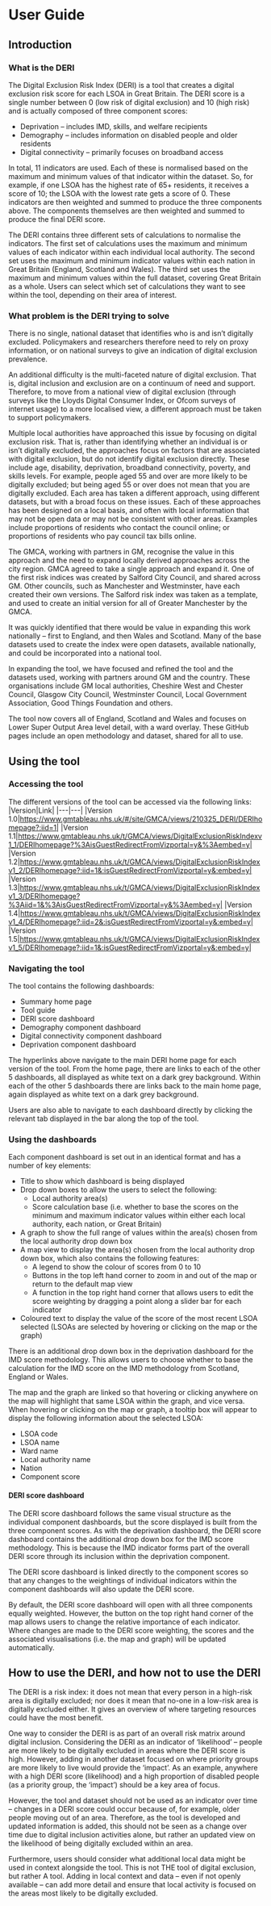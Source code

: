 # User Guide

## Introduction

### What is the DERI 
The Digital Exclusion Risk Index (DERI) is a tool that creates a digital exclusion risk score for each LSOA in Great Britain. The DERI score is a single number between 0 (low risk of digital exclusion) and 10 (high risk) and is actually composed of three component scores:
*	Deprivation – includes IMD, skills, and welfare recipients
*	Demography – includes information on disabled people and older residents
*	Digital connectivity – primarily focuses on broadband access

In total, 11 indicators are used. Each of these is normalised based on the maximum and minimum values of that indicator within the dataset. So, for example, if one LSOA has the highest rate of 65+ residents, it receives a score of 10; the LSOA with the lowest rate gets a score of 0. These indicators are then weighted and summed to produce the three components above. The components themselves are then weighted and summed to produce the final DERI score.

The DERI contains three different sets of calculations to normalise the indicators. The first set of calculations uses the maximum and minimum values of each indicator within each individual local authority. The second set uses the maximum and minimum indicator values within each nation in Great Britain (England, Scotland and Wales). The third set uses the maximum and minimum values within the full dataset, covering Great Britain as a whole. Users can select which set of calculations they want to see within the tool, depending on their area of interest.

### What problem is the DERI trying to solve
There is no single, national dataset that identifies who is and isn’t digitally excluded. Policymakers and researchers therefore need to rely on proxy information, or on national surveys to give an indication of digital exclusion prevalence.

An additional difficulty is the multi-faceted nature of digital exclusion. That is, digital inclusion and exclusion are on a continuum of need and support. Therefore, to move from a national view of digital exclusion (through surveys like the Lloyds Digital Consumer Index, or Ofcom surveys of internet usage) to a more localised view, a different approach must be taken to support policymakers.

Multiple local authorities have approached this issue by focusing on digital exclusion risk. That is, rather than identifying whether an individual is or isn’t digitally excluded, the approaches focus on factors that are associated with digital exclusion, but do not identify digital exclusion directly. These include age, disability, deprivation, broadband connectivity, poverty, and skills levels. For example, people aged 55 and over are more likely to be digitally excluded; but being aged 55 or over does not mean that you are digitally excluded. Each area has taken a different approach, using different datasets, but with a broad focus on these issues. Each of these approaches has been designed on a local basis, and often with local information that may not be open data or may not be consistent with other areas. Examples include proportions of residents who contact the council online; or proportions of residents who pay council tax bills online.

The GMCA, working with partners in GM, recognise the value in this approach and the need to expand locally derived approaches across the city region. GMCA agreed to take a single approach and expand it. One of the first risk indices was created by Salford City Council, and shared across GM. Other councils, such as Manchester and Westminster, have each created their own versions. The Salford risk index was taken as a template, and used to create an initial version for all of Greater Manchester by the GMCA.

It was quickly identified that there would be value in expanding this work nationally – first to England, and then Wales and Scotland. Many of the base datasets used to create the index were open datasets, available nationally, and could be incorporated into a national tool.

In expanding the tool, we have focused and refined the tool and the datasets used, working with partners around GM and the country. These organisations include GM local authorities, Cheshire West and Chester Council, Glasgow City Council, Westminster Council, Local Government Association, Good Things Foundation and others.

The tool now covers all of England, Scotland and Wales and focuses on Lower Super Output Area level detail, with a ward overlay. These GitHub pages include an open methodology and dataset, shared for all to use.


## Using the tool

### Accessing the tool
The different versions of the tool can be accessed via the following links:
|Version|Link|
|---|---|
|Version 1.0|https://www.gmtableau.nhs.uk/#/site/GMCA/views/210325_DERI/DERIhomepage?:iid=1|
|Version 1.1|https://www.gmtableau.nhs.uk/t/GMCA/views/DigitalExclusionRiskIndexv1_1/DERIhomepage?%3AisGuestRedirectFromVizportal=y&%3Aembed=y|
|Version 1.2|https://www.gmtableau.nhs.uk/t/GMCA/views/DigitalExclusionRiskIndexv1_2/DERIhomepage?:iid=1&:isGuestRedirectFromVizportal=y&:embed=y|
|Version 1.3|https://www.gmtableau.nhs.uk/t/GMCA/views/DigitalExclusionRiskIndexv1_3/DERIhomepage?%3Aiid=1&%3AisGuestRedirectFromVizportal=y&%3Aembed=y|
|Version 1.4|https://www.gmtableau.nhs.uk/t/GMCA/views/DigitalExclusionRiskIndexv1_4/DERIhomepage?:iid=2&:isGuestRedirectFromVizportal=y&:embed=y|
|Version 1.5|https://www.gmtableau.nhs.uk/t/GMCA/views/DigitalExclusionRiskIndexv1_5/DERIhomepage?:iid=1&:isGuestRedirectFromVizportal=y&:embed=y|

### Navigating the tool
The tool contains the following dashboards:
* Summary home page
* Tool guide
* DERI score dashboard
* Demography component dashboard
* Digital connectivity component dashboard
* Deprivation component dashboard

The hyperlinks above navigate to the main DERI home page for each version of the tool. From the home page, there are links to each of the other 5 dashboards, all displayed as white text on a dark grey background. Within each of the other 5 dashboards there are links back to the main home page, again displayed as white text on a dark grey background.

Users are also able to navigate to each dashboard directly by clicking the relevant tab displayed in the bar along the top of the tool.

### Using the dashboards
Each component dashboard is set out in an identical format and has a number of key elements:
* Title to show which dashboard is being displayed
* Drop down boxes to allow the users to select the following:
  * Local authority area(s)
  * Score calculation base (i.e. whether to base the scores on the minimum and maximum indicator values within either each local authority, each nation, or Great Britain)
* A graph to show the full range of values within the area(s) chosen from the local authority drop down box
* A map view to display the area(s) chosen from the local authority drop down box, which also contains the following features:
  * A legend to show the colour of scores from 0 to 10
  * Buttons in the top left hand corner to zoom in and out of the map or return to the default map view
  * A function in the top right hand corner that allows users to edit the score weighting by dragging a point along a slider bar for each indicator
* Coloured text to display the value of the score of the most recent LSOA selected (LSOAs are selected by hovering or clicking on the map or the graph)

There is an additional drop down box in the deprivation dashboard for the IMD score methodology. This allows users to choose whether to base the calculation for the IMD score on the IMD methodology from Scotland, England or Wales.

The map and the graph are linked so that hovering or clicking anywhere on the map will highlight that same LSOA within the graph, and vice versa. When hovering or clicking on the map or graph, a tooltip box will appear to display the following information about the selected LSOA:
* LSOA code
* LSOA name
* Ward name
* Local authority name
* Nation
* Component score

#### DERI score dashboard
The DERI score dashboard follows the same visual structure as the individual component dashboards, but the score displayed is built from the three component scores. As with the deprivation dashboard, the DERI score dashboard contains the additional drop down box for the IMD score methodology. This is because the IMD indicator forms part of the overall DERI score through its inclusion within the deprivation component.

The DERI score dashboard is linked directly to the component scores so that any changes to the weightings of individual indicators within the component dashboards will also update the DERI score.

By default, the DERI score dashboard will open with all three components equally weighted. However, the button on the top right hand corner of the map allows users to change the relative importance of each indicator. Where changes are made to the DERI score weighting, the scores and the associated visualisations (i.e. the map and graph) will be updated automatically.

## How to use the DERI, and how not to use the DERI
The DERI is a risk index: it does not mean that every person in a high-risk area is digitally excluded; nor does it mean that no-one in a low-risk area is digitally excluded either. It gives an overview of where targeting resources could have the most benefit.

One way to consider the DERI is as part of an overall risk matrix around digital inclusion. Considering the DERI as an indicator of ‘likelihood’ – people are more likely to be digitally excluded in areas where the DERI score is high. However, adding in another dataset focused on where priority groups are more likely to live would provide the ‘impact’. As an example, anywhere with a high DERI score (likelihood) and a high proportion of disabled people (as a priority group, the ‘impact’) should be a key area of focus.

However, the tool and dataset should not be used as an indicator over time – changes in a DERI score could occur because of, for example, older people moving out of an area. Therefore, as the tool is developed and updated information is added, this should not be seen as a change over time due to digital inclusion activities alone, but rather an updated view on the likelihood of being digitally excluded within an area.

Furthermore, users should consider what additional local data might be used in context alongside the tool. This is not THE tool of digital exclusion, but rather A tool. Adding in local context and data – even if not openly available – can add more detail and ensure that local activity is focused on the areas most likely to be digitally excluded.


